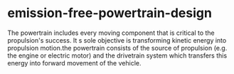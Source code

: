 # emission-free-powertrain-design
The powertrain includes every moving component that is critical to the propulsion's success. It s sole objective is transforming kinetic energy into propulsion motion.the powertrain consists of the source of propulsion (e.g. the engine or electric motor) and the drivetrain system which transfers this energy into forward movement of the vehicle. 
